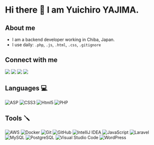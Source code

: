 # Hi there 👋 I am Yuichiro YAJIMA. 

## About me

- I am a backend developer working in Chiba, Japan.
- I use daily: `.php`, `.js`, `.html`, `.css`, `.gitignore`

## Connect with me

[<img src="https://img.icons8.com/wired/64/000000/domain.png"/>][website]
[<img src="https://img.icons8.com/color/48/000000/facebook-new.png"/>][facebook]
[<img src="https://img.icons8.com/color/48/000000/twitter--v1.png"/>][twitter]
[<img src="https://img.icons8.com/color/48/000000/linkedin-2--v1.png"/>][linkedin]

## Languages 💻

![ASP](https://img.icons8.com/ios/48/000000/asp.png)
![CSS3](https://img.icons8.com/color/48/000000/css3.png)
![Html5](https://img.icons8.com/color/48/000000/html-5--v1.png)
![PHP](https://img.icons8.com/ios/48/000000/php-logo.png)


## Tools 🪛

![AWS](https://img.icons8.com/color/48/000000/amazon-web-services.png)
![Docker](https://img.icons8.com/color/48/000000/docker.png)
![Git](https://img.icons8.com/color/48/000000/git.png)
![GitHub](https://img.icons8.com/color/48/000000/github--v1.png)
![IntelliJ IDEA](https://img.icons8.com/color/48/000000/intellij-idea.png)
![JavaScript](https://img.icons8.com/color/48/000000/javascript.png)
![Laravel](https://img.icons8.com/ios-filled/48/000000/laravel.png)
![MySQL](https://img.icons8.com/color/48/000000/mysql-logo.png)
![PostgreSQL](https://img.icons8.com/color/48/000000/postgreesql.png)
![Visual Studio Code](https://img.icons8.com/color/48/000000/visual-studio-code-2019.png)
![WordPress](https://img.icons8.com/color/48/000000/wordpress.png)


[website]: https://www.hatchbit.jp
[twitter]: https://twitter.com/webparty
[facebook]: https://www.facebook.com/yuichiro.yajima
[linkedin]: http://linkedin.com/in/yuichiro-yajima
